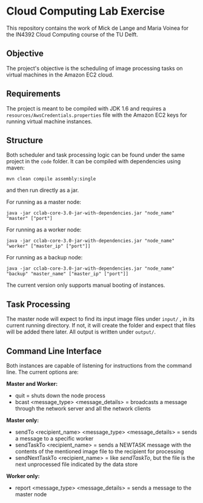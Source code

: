 Cloud Computing Lab Exercise
=====

This repository contains the work of Mick de Lange and Maria Voinea for the IN4392 Cloud Computing course of the TU Delft.

## Objective

The project's objective is the scheduling of image processing tasks on virtual machines in the Amazon EC2 cloud.

## Requirements

The project is meant to be compiled with JDK 1.6 and requires a `resources/AwsCredentials.properties` file with the Amazon EC2 keys for running virtual machine instances.

## Structure

Both scheduler and task processing logic can be found under the same project in the `code` folder. It can be compiled with dependencies using maven:

`mvn clean compile assembly:single`

and then run directly as a jar.

For running as a master node:

`java -jar cclab-core-3.0-jar-with-dependencies.jar "node_name" "master" ["port"]`

For running as a worker node:

`java -jar cclab-core-3.0-jar-with-dependencies.jar "node_name" "worker" ["master_ip" ["port"]]`

For running as a backup node:

`java -jar cclab-core-3.0-jar-with-dependencies.jar "node_name" "backup" "master_name" ["master_ip" ["port"]]`

The current version only supports manual booting of instances.

## Task Processing

The master node will expect to find its input image files under `input/` , in its current running directory. If not, it will create the folder and expect that files will be added there later. All output is written under `output/`.

## Command Line Interface

Both instances are capable of listening for instructions from the command line. The current options are:

**Master and Worker:**

* quit = shuts down the node process
* bcast <message_type> <message_details> = broadcasts a message through the network server and all the network clients 

**Master only:**

* sendTo <recipient_name> <message_type> <message_details> = sends a message to a specific worker
* sendTaskTo <recipient_name> <filename> = sends a NEWTASK message with the contents of the mentioned image file to the recipient for processing
* sendNextTaskTo <recipient_name> = like _sendTaskTo_, but the file is the next unprocessed file indicated by the data store

**Worker only:**

* report <message_type> <message_details> = sends a message to the master node
